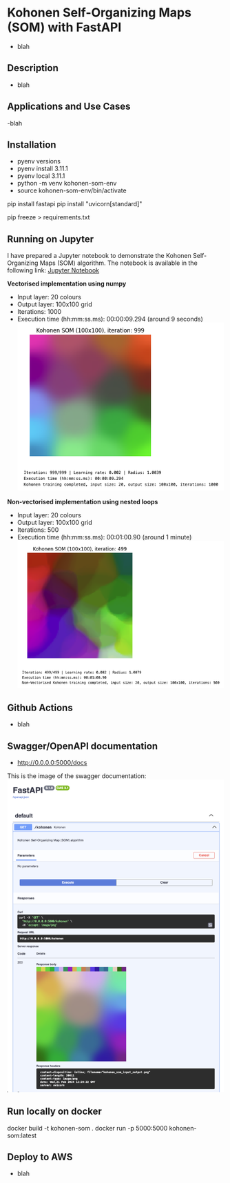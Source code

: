 # Kohonen Self-Organizing Maps (SOM) with FastAPI
- blah

## Description
- blah

## Applications and Use Cases
-blah

## Installation
- pyenv versions
- pyenv install 3.11.1
- pyenv local 3.11.1
- python -m venv kohonen-som-env
- source kohonen-som-env/bin/activate

pip install fastapi
pip install "uvicorn[standard]"

pip freeze > requirements.txt

## Running on Jupyter
I have prepared a Jupyter notebook to demonstrate the Kohonen Self-Organizing Maps (SOM) algorithm. The notebook is available in the following link:
[Jupyter Notebook](kohonen.ipynb)

**Vectorised implementation using numpy**
- Input layer: 20 colours
- Output layer: 100x100 grid
- Iterations: 1000
- Execution time (hh:mm:ss.ms): 00:00:09.294 (around 9 seconds)
![Jupyter](/images/vectorised-1000.png)

**Non-vectorised implementation using nested loops**
- Input layer: 20 colours
- Output layer: 100x100 grid
- Iterations: 500
- Execution time (hh:mm:ss.ms): 00:01:00.90 (around 1 minute)
![Jupyter](/images/non-vectorised-500.png)


## Github Actions

- blah

## Swagger/OpenAPI documentation
- http://0.0.0.0:5000/docs

This is the image of the swagger documentation:
![Swagger](/images/swagger-openapi.png)

## Run locally on docker

docker build -t kohonen-som .
docker run -p 5000:5000 kohonen-som:latest

## Deploy to AWS
- blah